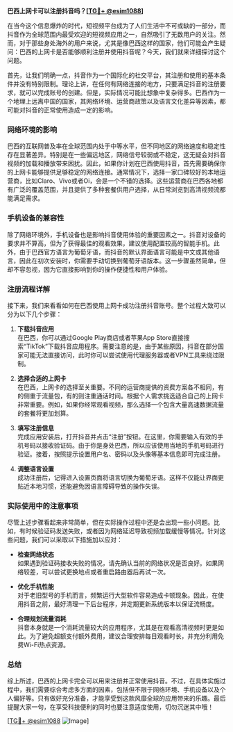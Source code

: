 **巴西上网卡可以注册抖音吗？[[TG💪+ @esim1088](https://t.me/s/esim1088)]**

在当今这个信息爆炸的时代，短视频平台成为了人们生活中不可或缺的一部分，而抖音作为全球范围内最受欢迎的短视频应用之一，自然吸引了无数用户的关注。然而，对于那些身处海外的用户来说，尤其是像巴西这样的国家，他们可能会产生疑问：巴西的上网卡是否能够顺利注册并使用抖音呢？今天，我们就来详细探讨这个问题。

首先，让我们明确一点，抖音作为一个国际化的社交平台，其注册和使用的基本条件并没有特别限制。理论上讲，在任何有网络连接的地方，只要满足抖音的注册要求，就可以完成账号的创建。但是，实际情况可能比想象中复杂得多。巴西作为一个地理上远离中国的国家，其网络环境、运营商政策以及语言文化差异等因素，都可能对抖音的正常使用造成一定的影响。

### 网络环境的影响

巴西的互联网普及率在全球范围内处于中等水平，但不同地区的网络速度和稳定性存在显著差异。特别是在一些偏远地区，网络信号较弱或不稳定，这无疑会对抖音视频的加载和播放带来困扰。因此，如果你计划在巴西使用抖音，首先需要确保你的上网卡能够提供足够稳定的网络连接。通常情况下，选择一家口碑较好的本地运营商，比如Claro、Vivo或者Oi，会是一个不错的选择。这些运营商在巴西各地都有广泛的覆盖范围，并且提供了多种套餐供用户选择，从日常浏览到高清视频流都能满足需求。

### 手机设备的兼容性

除了网络环境外，手机设备也是影响抖音使用体验的重要因素之一。抖音对设备的要求并不算高，但为了获得最佳的观看效果，建议使用配置较高的智能手机。此外，由于巴西官方语言为葡萄牙语，而抖音的默认界面语言可能是中文或其他语言，因此在初次安装时，你需要手动切换到葡萄牙语版本。这一步骤虽然简单，但却不容忽视，因为它直接影响到你的操作便捷性和用户体验。

### 注册流程详解

接下来，我们来看看如何在巴西使用上网卡成功注册抖音账号。整个过程大致可以分为以下几个步骤：

1. **下载抖音应用**  
   在巴西，你可以通过Google Play商店或者苹果App Store直接搜索“TikTok”下载抖音应用程序。需要注意的是，由于某些原因，抖音在部分国家可能无法直接访问，此时你可以尝试使用代理服务器或者VPN工具来绕过限制。

2. **选择合适的上网卡**  
   在巴西，上网卡的选择至关重要。不同的运营商提供的资费方案各不相同，有的侧重于流量包，有的则注重通话时间。根据个人需求挑选适合自己的上网卡非常重要。例如，如果你经常观看视频，那么选择一个包含大量高速数据流量的套餐将更加划算。

3. **填写注册信息**  
   完成应用安装后，打开抖音并点击“注册”按钮。在这里，你需要输入有效的手机号码以接收验证码。由于你是身处巴西，所以应该使用当地的手机号码进行验证。接着，按照提示设置用户名、密码以及头像等基本信息即可完成注册。

4. **调整语言设置**  
   成功注册后，记得进入设置页面将语言切换为葡萄牙语。这样不仅能让界面更贴近本地习惯，还能避免因语言障碍导致的操作失误。

### 实际使用中的注意事项

尽管上述步骤看起来非常简单，但在实际操作过程中还是会出现一些小问题。比如，有时候验证码发送失败，或者因为网络延迟导致视频加载缓慢等情况。针对这些问题，我们可以采取以下措施加以应对：

- **检查网络状态**  
  如果遇到验证码接收失败的情况，请先确认当前的网络状况是否良好。如果网络较差，可以尝试更换地点或者重启路由器后再试一次。
  
- **优化手机性能**  
  对于老旧型号的手机而言，频繁运行大型软件容易造成卡顿现象。因此，在使用抖音之前，最好清理一下后台程序，并定期更新系统版本以保证流畅度。

- **合理规划流量消耗**  
  抖音本身就是一个消耗流量较大的应用程序，尤其是在观看高清视频时更是如此。为了避免超额支付额外费用，建议合理安排每日观看时长，并充分利用免费Wi-Fi热点资源。

### 总结

综上所述，巴西的上网卡完全可以用来注册并正常使用抖音。不过，在具体实施过程中，我们需要综合考虑多方面的因素，包括但不限于网络环境、手机设备以及个人偏好等。只有做好充分准备，才能享受到这款风靡全球的应用带来的乐趣。最后提醒大家一句，在享受科技便利的同时也要注意适度使用，切勿沉迷其中哦！

[[TG💪+ @esim1088](https://t.me/s/esim1088) ![Image](https://i.postimg.cc/4NQfJmqS/Snipaste-2025-05-13-00-14-12.png)]